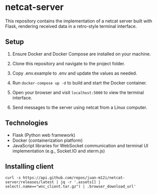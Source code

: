 # netcat-server

This repository contains the implementation of a netcat server built with Flask, rendering received data in a retro-style terminal interface.

## Setup

1. Ensure Docker and Docker Compose are installed on your machine.

2. Clone this repository and navigate to the project folder.

3. Copy .env.example to .env and update the values as needed.

4. Run `docker-compose up -d` to build and start the Docker container.

5. Open your browser and visit `localhost:5000` to view the terminal interface.

6. Send messages to the server using netcat from a Linux computer.

## Technologies

- Flask (Python web framework)
- Docker (containerization platform)
- JavaScript libraries for WebSocket communication and terminal UI implementation (e.g., Socket.IO and xterm.js)


## Installing client
 
`curl -s https://api.github.com/repos/juan-m12i/netcat-server/releases/latest | jq -r '.assets[] | select(.name=="wnc_client.tar.gz") | .browser_download_url'`
